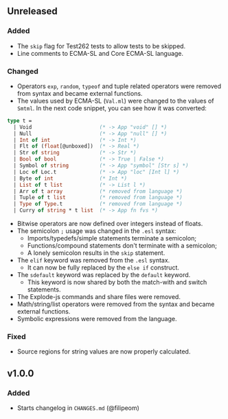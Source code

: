 ## Unreleased

### Added

- The `skip` flag for Test262 tests to allow tests to be skipped.
- Line comments to ECMA-SL and Core ECMA-SL language.

### Changed

- Operators `exp`, `random`, `typeof` and tuple related operators were removed from syntax and became external functions.
- The values used by ECMA-SL (`Val.ml`) were changed to the values of `Smtml`. In the next code snippet, you can see how it was converted:
```ml
type t =
  | Void                      (* -> App "void" [] *)
  | Null                      (* -> App "null" [] *)
  | Int of int                (* -> Int *)
  | Flt of (float[@unboxed])  (* -> Real *)
  | Str of string             (* -> Str *)
  | Bool of bool              (* -> True | False *)
  | Symbol of string          (* -> App "symbol" [Str s] *)
  | Loc of Loc.t              (* -> App "loc" [Int l] *)
  | Byte of int               (* Int *)
  | List of t list            (* -> List l *)
  | Arr of t array            (* removed from language *)
  | Tuple of t list           (* removed from language *)
  | Type of Type.t            (* removed from language *)
  | Curry of string * t list  (* -> App fn fvs *)
```

- Bitwise operators are now defined over integers instead of floats.
- The semicolon `;` usage was changed in the `.esl` syntax:
  - Imports/typedefs/simple statements terminate a semicolon;
  - Functions/compound statements don't terminate with a semicolon;
  - A lonely semicolon results in the `skip` statement.
- The `elif` keyword was removed from the `.esl` syntax.
  - It can now be fully replaced by the `else if` construct.
- The `sdefault` keyword was replaced by the `default` keyword.
  - This keyword is now shared by both the match-with and switch statements.
- The Explode-js commands and share files were removed.
- Math/string/list operators were removed from the syntax and became external functions.
- Symbolic expressions were removed from the language.

### Fixed

- Source regions for string values are now properly calculated.


## v1.0.0

### Added

- Starts changelog in `CHANGES.md` (@filipeom)
